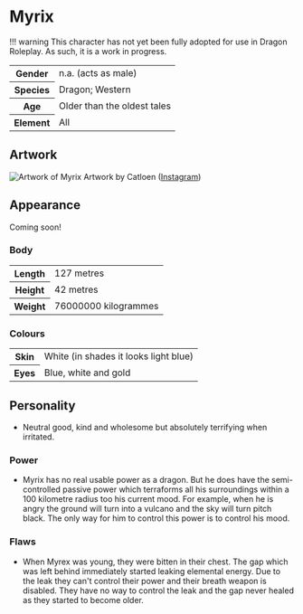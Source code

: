 # Myrix
!!! warning
    This character has not yet been fully adopted for use in Dragon Roleplay. As such, it is a work in progress.

<table>
  <tr>
    <th>Gender</th>
    <td>n.a. (acts as male)</td>
  </tr>
  <tr>
    <th>Species</th>
    <td>Dragon; Western</td>
  </tr>
  <tr>
    <th>Age</th>
    <td>Older than the oldest tales</td>
  </tr>
  <tr>
    <th>Element</th>
    <td>All</td>
  </tr>
</table>

## Artwork
![Artwork of Myrix](https://i.imgur.com/ncOKeLL.jpg)
Artwork by Catloen ([Instagram](https://www.instagram.com/p/B2__y7IIV8h/))

## Appearance
Coming soon!

### Body
<table>
  <tr>
    <th>Length</th>
    <td>127 metres</td>
  </tr>
  <tr>
    <th>Height</th>
    <td>42 metres</td>
  </tr>
    <tr>
    <th>Weight</th>
    <td>76000000 kilogrammes</td>
  </tr>
</table>

### Colours
<table>
  <tr>
    <th>Skin</th>
    <td>White (in shades it looks light blue)</td>
  </tr>
  <tr>
    <th>Eyes</th>
    <td>Blue, white and gold</td>
  </tr>
</table>

## Personality
*  Neutral good, kind and wholesome but absolutely terrifying when irritated.

### Power
*  Myrix has no real usable power as a dragon. But he does have the semi-controlled passive power which terraforms all his surroundings within a 100 kilometre radius too his current mood. For example, when he is angry the ground will turn into a vulcano and the sky will turn pitch black. The only way for him to control this power is to control his mood.

### Flaws
*  When Myrex was young, they were bitten in their chest. The gap which was left behind immediately started leaking elemental energy. Due to the leak they can't control their power and their breath weapon is disabled. They have no way to control the leak and the gap never healed as they started to become older.
